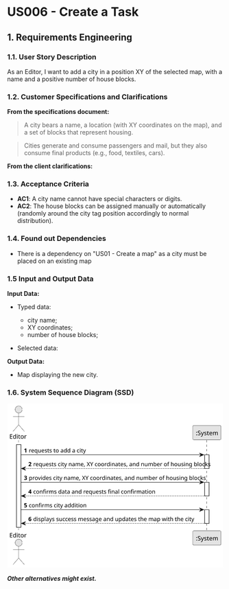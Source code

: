 # US006 - Create a Task

## 1. Requirements Engineering

### 1.1. User Story Description

As an Editor, I want to add a city in a position XY of the selected map, with a name and a positive number of house blocks.

### 1.2. Customer Specifications and Clarifications 

**From the specifications document:**

>	A city bears a name, a location (with XY coordinates on the map), and a set of blocks that represent housing.

>  Cities generate and consume passengers and mail, but they also consume final products (e.g., food, textiles, cars).

**From the client clarifications:**


### 1.3. Acceptance Criteria

* **AC1**: A city name cannot have special characters or digits.
* **AC2**: The house blocks can be assigned manually or automatically (randomly around the city tag position accordingly to normal distribution).

### 1.4. Found out Dependencies

* There is a dependency on "US01 - Create a map" as a city must be placed on an existing map


### 1.5 Input and Output Data

**Input Data:**

* Typed data:
  * city name;
  * XY coordinates;
  * number of house blocks;

	
* Selected data:
    

**Output Data:**

* Map displaying the new city.

### 1.6. System Sequence Diagram (SSD)

![System Sequence Diagram](svg/US003-SSD.svg)

**_Other alternatives might exist._**

